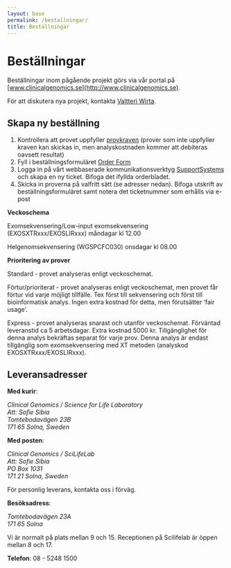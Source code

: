 ```yaml
---
layout: base
permalink: /bestallningar/
title: Beställningar
---
```


# Beställningar
Beställningar inom pågående projekt görs via vår portal på [www.clinicalgenomics.se](http://www.clinicalgenomics.se).

För att diskutera nya projekt, kontakta [Valtteri Wirta](mailto:valtteri.wirta@scilifelab.se).


## Skapa ny beställning
1. Kontrollera att provet uppfyller [provkraven](http://www.clinicalgenomics.se/provkrav/) (prover som inte uppfyller kraven kan skickas in, men analyskostnaden kommer att debiteras oavsett resultat)
2. Fyll i beställningsformuläret [Order Form](https://clinical-scilifelab.supportsystem.com/kb/faq.php?cid=11)
3. Logga in på vårt webbaserade kommunikationsverktyg [SupportSystems](https://clinical-scilifelab.supportsystem.com) och skapa en ny ticket. Bifoga det ifyllda orderbladet.
4. Skicka in proverna på valfritt sätt (se adresser nedan). Bifoga utskrift av beställningsformuläret samt notera det ticketnummer som erhålls via e-post

**Veckoschema**

Exomsekvensering/Low-input exomsekvensering (EXOSXTRxxx/EXOSLIRxxx) måndagar kl 12.00

Helgenomsekvensering (WGSPCFC030) onsdagar kl 08.00

**Prioritering av prover**

Standard - provet analyseras enligt veckoschemat.

Förtur/prioriterat - provet analyseras enligt veckoschemat, men provet får förtur vid varje möjligt tillfälle. Tex först till sekvensering och först till bioinformatisk analys. Ingen extra kostnad för detta, men förutsätter ‘fair usage’.

Express - provet analyseras snarast och utanför veckoschemat. Förväntad leveranstid ca 5 arbetsdagar. Extra kostnad 5000 kr. Tillgänglighet för denna analys bekräftas separat för varje prov. Denna analys är endast tillgänglig som exomsekvensering med XT metoden (analyskod EXOSXTRxxx/EXOSLIRxxx).


## Leveransadresser

**Med kurir**:

<address>
	Clinical Genomics / Science for Life Laboratory <br>
	Att: Sofie Sibia <br>
	Tomtebodavägen 23B <br>
	171 65 Solna, Sweden
</address>

**Med posten**:

<address>
	Clinical Genomics / SciLifeLab <br>
	Att: Sofie Sibia <br>
	PO Box 1031 <br>
	171 21 Solna, Sweden
</address>

För personlig leverans, kontakta oss i förväg. 

**Besöksadress**:

<address>
	Tomtebodavägen 23A <br>
	171 65 Solna
</address>

Vi är normalt på plats mellan 9 och 15. Receptionen på Scilifelab är öppen mellan 8 och 17.


**Telefon**: 08 - 5248 1500


